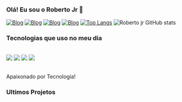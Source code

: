 ### Olá! Eu sou o Roberto Jr 👋


[![Blog](https://img.shields.io/badge/WhatsApp-25D366?style=for-the-badge&logo=whatsapp&logoColor=white
)](https://wa.me/+5571992042802?text=Ol%C3%A1%20Roberto,%20tudo%20bem?%20
) [![Blog](https://img.shields.io/badge/LinkedIn-0077B5?style=for-the-badge&logo=linkedin&logoColor=white)](https://www.linkedin.com/in/robertojrdev/
) [![Blog](https://img.shields.io/badge/Gmail-D14836?style=for-the-badge&logo=gmail&logoColor=white)](mailto:robertosouzajr@gmail.com
) [![Blog](https://img.shields.io/badge/Instagram-E4405F?style=for-the-badge&logo=instagram&logoColor=white)](https://www.instagram.com/sourobertojr/
)
[![Top Langs](https://github-readme-stats.vercel.app/api/top-langs/?username=robertosouzajr7=compact)](https://github.com/anuraghazra/github-readme-stats)
![Roberto jr GitHub stats](https://github-readme-stats.vercel.app/api?username=robertosouzajr7&show_icons=true&theme=tokyonight)


### Tecnologias que uso no meu dia

<div style="display: inline_block"><br/>
<img src="https://img.shields.io/badge/HTML5-E34F26?style=for-the-badge&logo=html5&logoColor=white"/>
  
<img src="https://img.shields.io/badge/JavaScript-F7DF1E?style=for-the-badge&logo=javascript&logoColor=black"/>

<img src="https://img.shields.io/badge/React-20232A?style=for-the-badge&logo=react&logoColor=61DAFB"/>

<img src="https://img.shields.io/badge/CSS3-1572B6?style=for-the-badge&logo=css3&logoColor=white"/>

<div><br/>
  
  Apaixonado por Tecnologia!
  
  ### Ultimos Projetos
  
  
